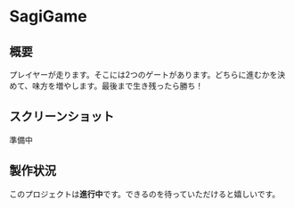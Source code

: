 # SagiGame

## 概要
プレイヤーが走ります。そこには2つのゲートがあります。どちらに進むかを決めて、味方を増やします。最後まで生き残ったら勝ち！

## スクリーンショット
準備中

## 製作状況
このプロジェクトは**進行中**です。できるのを待っていただけると嬉しいです。
